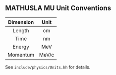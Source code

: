 ## MATHUSLA MU Unit Conventions

| Dimension | Unit  |
|:---------:|:-----:|
|  Length   | cm    |
|  Time     | nm    |
|  Energy   | MeV   |
|  Momentum | MeV/c |

See `include/physics/Units.hh` for details.